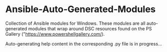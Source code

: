 # Ansible-Auto-Generated-Modules

Collection of Ansible modules for Windows. These modules are all auto-generated modules that wrap around DSC resources found on the PS Gallery ("https://www.powershellgallery.com/).

Auto-generating help content in the corresponding .py file is in progress...

